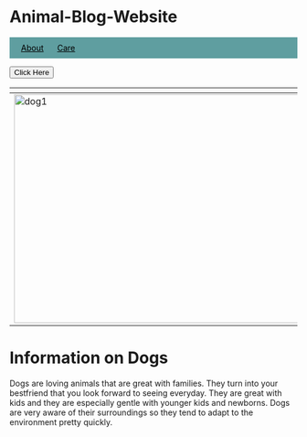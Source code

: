 # Animal-Blog-Website
<!DOCTYPE html>

<style>
ul {
    list-style-type: none;
    margin:0px;
    padding:10px;
    background-color: cadetblue;
}

li {
    display: inline;
}

li a {
    color: black;
    text-align: center
    text-decoration: none;
    padding: 10px;
}

ul li a:hover {
    background-color: beige;
    color: azure;
    padding: 10px;
}

p a {
    color: red;
    text-align: center;
    text-decoration: line-through red double 5px;
}
    div.gallery {
  margin: 5px;
  border: 1px solid #ccc;
  float: left;
  width: 180px;
}
    div.gallery img {
  width: 100%;
  height: auto;
}
</style>
<html lang="en">
    <head>
    <meta charset="UTF-8"/>
    <title>Image Gallery Using Tables</title>
    <link rel="stylesheet"href="styles.css"/>
    <script src="script.js"></script>
    </head>
<table>
    <thead>
        <tr>
           <th></th>
        </tr>
    </thead>
<ul>
    <li><a href="#about">About</a></li>
    <li><a href="#care">Care</a></li>
    </ul>
    
<tbody>
    <tr>
    <td> 
  <a target="_blank" href="https://www.pexels.com/photo/two-yellow-labrador-retriever-puppies-1108099/">
    <img src="dog.png.png" alt="dog1" width="600" height="400">
  </a>
    <td></td>
    </tr>
</tbody>
    
<button type="button">Click Here</button>
</table>
</html>
<!DOCTYPE html>
<html lang="en">
    <head>
        <meta charset="UTF-8" />
        <title>About</title>
    </head>
    <h1>Information on Dogs</h1>
    <p>Dogs are loving animals that are great with families. They turn into your bestfriend that you look forward to seeing everyday. They are great with kids and they are especially gentle with younger kids and newborns. Dogs are very aware of their surroundings so they tend to adapt to the environment pretty quickly. </p>
</html>

